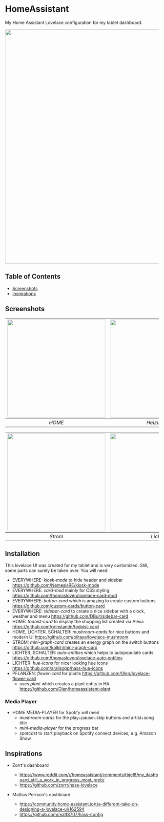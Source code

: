 # HomeAssistant
My Home Assistant Lovelace configuration for my tablet dashboard.

<img src='https://user-images.githubusercontent.com/67970450/222906231-1b1e67e3-0ad9-4289-b364-f183399f06d1.jpg' width="768" />

## Table of Contents

- [Screenshots](#screenshots)
- [Inspirations](#inspirations)

## Screenshots

| <img src='https://user-images.githubusercontent.com/67970450/222906231-1b1e67e3-0ad9-4289-b364-f183399f06d1.jpg' width="320" /> | <img src="https://user-images.githubusercontent.com/67970450/222906229-bd672da1-b107-4119-ba8a-b133b4a16246.jpg" width="320"> | <img src="https://user-images.githubusercontent.com/67970450/222906238-4b755a26-0930-402e-b299-816de67e0cc2.jpg" width="320"> |
   |:--:| :--: | :--: | 
| *HOME* | *Heizungen* | *Steuerung* |

| <img src='https://user-images.githubusercontent.com/67970450/222906240-162d857e-9dbb-42da-8327-bd59ece54e9a.jpg' width="320" /> | <img src="https://user-images.githubusercontent.com/67970450/222906235-537c0b24-46a8-4bed-bdda-3769e966310a.jpg" width="320">  | <img src="https://user-images.githubusercontent.com/67970450/222906237-0ea01ff9-e41d-47fa-a8d8-6b08bce00551.jpg" width="320"> |
   |:--:| :--: | :--: | 
| *Strom* | *Lichter* | *Pflanzen* |

## Installation

This lovelace UI was created for my tablet and is very customized. Still, some parts can surely be taken over. You will need

- EVERYWHERE: *kiosk-mode* to hide header and sidebar https://github.com/NemesisRE/kiosk-mode
- EVERYWHERE: *card-mod* mainly for CSS styling https://github.com/thomasloven/lovelace-card-mod
- EVERYWHERE: *button-card* which is amazing to create custom buttons https://github.com/custom-cards/button-card
- EVERYWHERE: *sidebar-card* to create a nice sidebar with a clock, weather and menu https://github.com/DBuit/sidebar-card
- HOME: *todoist-card* to display the shopping list created via Alexa https://github.com/grinstantin/todoist-card
- HOME, LICHTER, SCHALTER: *mushroom-cards* for nice buttons and modern UI https://github.com/piitaya/lovelace-mushroom
- STROM: *mini-graph-card* creates an energy graph on the switch buttons https://github.com/kalkih/mini-graph-card
- LICHTER, SCHALTER: *auto-entities* which helps to autopopulate cards https://github.com/thomasloven/lovelace-auto-entities
- LICHTER: *hue-icons* for nicer looking hue icons https://github.com/arallsopp/hass-hue-icons
- PFLANZEN: *flower-card* for plants https://github.com/Olen/lovelace-flower-card
  - uses *plant* which creates a plant entity in HA https://github.com/Olen/homeassistant-plant

### Media Player

- HOME MEDIA-PLAYER for Spotify will need
  - *mushroom-cards* for the play+pause+skip buttons and artist+song title
  - *mini-media-player* for the progress bar
  - *spotcast* to start playback on Spotify connect devices, e.g. Amazon Show


## Inspirations

- Zorrt's dashboard
  - https://www.reddit.com/r/homeassistant/comments/tbjel8/my_dashboard_still_a_work_in_progress_most_prob/
  - https://github.com/zorrt/hass-lovelace


- Mattias Perrson's dashboard
  - https://community.home-assistant.io/t/a-different-take-on-designing-a-lovelace-ui/162594
  - https://github.com/matt8707/hass-config

